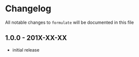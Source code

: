 # Changelog

All notable changes to `formulate` will be documented in this file

## 1.0.0 - 201X-XX-XX

- initial release
